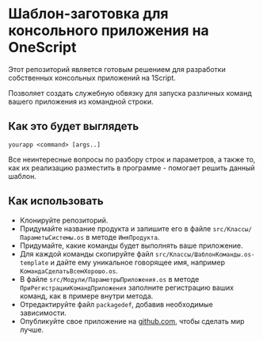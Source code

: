 # Шаблон-заготовка для консольного приложения на OneScript

Этот репозиторий является готовым решением для разработки собственных консольных приложений на 1Script.

Позволяет создать служебную обвязку для запуска различных команд вашего приложения из командной строки.

## Как это будет выглядеть

    yourapp <command> [args..]

Все неинтересные вопросы по разбору строк и параметров, а также то, как их реализацию разместить в программе - помогает решить данный шаблон.

## Как использовать

* Клонируйте репозиторий.
* Придумайте название продукта и запишите его в файле `src/Классы/ПараметыСистемы.os` в методе `ИмяПродукта`.
* Придумайте, какие команды будет выполнять ваше приложение.
* Для каждой команды скопируйте файл `src/Классы/ШаблонКоманды.os-template` и дайте ему уникальное говорящее имя, например `КомандаСделатьВсемХорошо.os`.
* В файле `src/Модули/ПараметрыПриложения.os` в методе `ПриРегистрацииКомандПриложения` заполните регистрацию ваших команд, как в примере внутри метода.
* Отредактируйте файл `packagedef`, добавив необходимые зависимости.
* Опубликуйте свое приложение на [github.com](https://github.com), чтобы сделать мир лучше.